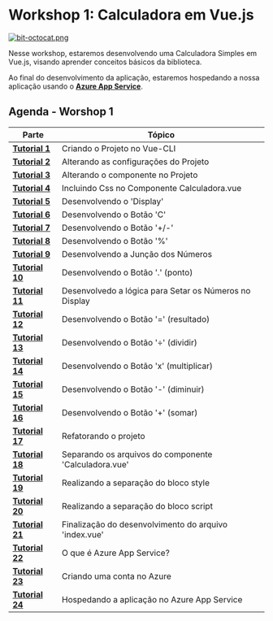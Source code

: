 # Workshop 1: Calculadora em Vue.js

[![bit-octocat.png](https://i.postimg.cc/JzxhSxxy/bit-octocat.png)](https://postimg.cc/hXJgd9Hg)

Nesse workshop, estaremos desenvolvendo uma Calculadora Simples em Vue.js, visando aprender conceitos básicos da biblioteca.

Ao final do desenvolvimento da aplicação, estaremos hospedando a nossa aplicação usando o **[Azure App Service](https://azure.microsoft.com/?WT.mc_id=vuejsworkshop-github-gllemos)**.

## Agenda - Worshop 1

| Parte  |  Tópico |   
|---|--- |
| **[Tutorial 1](agenda/1-criando-o-projeto-no-vue-cli.md)**  | Criando o Projeto no Vue-CLI  |
| **[Tutorial 2](agenda/2-alterando-as-configurações-do-projeto.md)**  | Alterando as configurações do Projeto  |
| **[Tutorial 3](agenda/3-alterando-o-componente-no-projeto.md)**  | Alterando o componente no Projeto  |
| **[Tutorial 4](agenda/4-incluindo-css-no-componente-calculadora-vue.md)**  | Incluindo Css no Componente Calculadora.vue  |
| **[Tutorial 5](agenda/5-desenvolvendo-o-display.md)**  | Desenvolvendo o 'Display'  |
| **[Tutorial 6](agenda/6-desenvolvendo-o-botão-c.md)**  | Desenvolvendo o Botão 'C'  |
| **[Tutorial 7](agenda/7-desenvolvendo-o-botão-sinal.md)**  | Desenvolvendo o Botão '+/-' |
| **[Tutorial 8](agenda/8-desenvolvendo-o-botão-porcentagem.md)**  | Desenvolvendo o Botão '%' |
| **[Tutorial 9](agenda/9-desenvolvendo-a-junção-dos-números.md)**  | Desenvolvendo a Junção dos Números |
| **[Tutorial 10](agenda/10-desenvolvendo-o-botão-ponto.md)**  | Desenvolvendo o Botão '.' (ponto)  |
| **[Tutorial 11](agenda/11-desenvolvedo-a-lógica-para-setar-os-números-no-display.md)**  | Desenvolvedo a lógica para Setar os Números no Display  |
| **[Tutorial 12](agenda/12-desenvolvendo-o-botão-resultado.md)**  | Desenvolvendo o Botão '=' (resultado)  |
| **[Tutorial 13](agenda/13-desenvolvendo-o-botão-dividir.md)**  | Desenvolvendo o Botão '÷' (dividir) |
| **[Tutorial 14](agenda/14-desenvolvendo-o-botão-multiplicar.md)**  | Desenvolvendo o Botão 'x' (multiplicar)  |
| **[Tutorial 15](agenda/15-desenvolvendo-o-botão-diminuir.md)**  | Desenvolvendo o Botão '-' (diminuir)  |
| **[Tutorial 16](agenda/16-desenvolvendo-o-botão-somar.md)**  | Desenvolvendo o Botão '+' (somar)  |
| **[Tutorial 17](agenda/17-refatorando-o-projeto.md)** | Refatorando o projeto |
| **[Tutorial 18](agenda/18-separando-os-arquivos-do-componente-calculadora-vue.md)** | Separando os arquivos do componente 'Calculadora.vue' |
| **[Tutorial 19](agenda/19-realizando-a-separação-do-bloco-style.md)** | Realizando a separação do bloco style |
| **[Tutorial 20](agenda/20-realizando-a-separação-do-bloco-script.md)** | Realizando a separação do bloco script |
| **[Tutorial 21](agenda/21-finalização-do-desenvolvimento-do-arquivo-index-vue.md)** | Finalização do desenvolvimento do arquivo 'index.vue' |
| **[Tutorial 22](agenda/22-o-que-é-azure-app-service.md)** | O que é Azure App Service? |
| **[Tutorial 23](agenda/23-criando-uma-conta-no-azure.md)** | Criando uma conta no Azure |
| **[Tutorial 24](agenda/24-hospedando-a-aplicação-no-azure-app-service.md)** | Hospedando a aplicação no Azure App Service |




